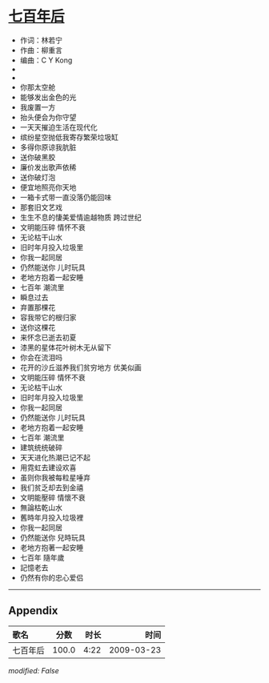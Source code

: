 # [七百年后](https://music.163.com/song?id=64815)

* 作词：林若宁
* 作曲：柳重言
* 编曲：C Y Kong
*
*
* 你那太空舱
* 能够发出金色的光
* 我废置一方
* 抬头便会为你守望
* 一天天摧迫生活在现代化
* 缤纷星空抛低我寄存繁荣垃圾缸
* 多得你原谅我肮脏
* 送你破黑胶
* 廉价发出歌声依稀
* 送你破灯泡
* 便宜地照亮你天地
* 一箱卡式带一直没落仍能回味
* 那套旧文艺戏
* 生生不息的悽美爱情逾越物质 跨过世纪
* 文明能压碎 情怀不衰
* 无论枯干山水
* 旧时年月投入垃圾里
* 你我一起同居
* 仍然能送你 儿时玩具
* 老地方抱着一起安睡
* 七百年 潮流里
* 瞬息过去
* 弃置那棵花
* 容我带它的根归家
* 送你这棵花
* 来怀念已逝去初夏
* 漆黑的星体花叶树木无从留下
* 你会在流泪吗
* 花开的沙丘滋养我们贫穷地方 优美似画
* 文明能压碎 情怀不衰
* 无论枯干山水
* 旧时年月投入垃圾里
* 你我一起同居
* 仍然能送你 儿时玩具
* 老地方抱着一起安睡
* 七百年 潮流里
* 建筑统统破碎
* 天天进化热潮已记不起
* 用霓虹去建设欢喜
* 虽则你我被每粒星唾弃
* 我们贫乏却去到金禧
* 文明能壓碎 情懷不衰
* 無論枯乾山水
* 舊時年月投入垃圾裡
* 你我一起同居
* 仍然能送你 兒時玩具
* 老地方抱著一起安睡
* 七百年 隨年歲
* 記憶老去
* 仍然有你的忠心爱侣


---

## Appendix

|歌名|分数|时长|时间|
|:---|:---:|---:|---:|
|七百年后|100.0|4:22|2009-03-23

*modified: False*